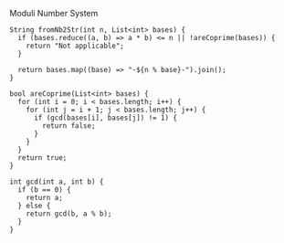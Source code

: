 Moduli Number System

    String fromNb2Str(int n, List<int> bases) {
      if (bases.reduce((a, b) => a * b) <= n || !areCoprime(bases)) {
        return "Not applicable";
      }
    
      return bases.map((base) => "-${n % base}-").join();
    }
    
    bool areCoprime(List<int> bases) {
      for (int i = 0; i < bases.length; i++) {
        for (int j = i + 1; j < bases.length; j++) {
          if (gcd(bases[i], bases[j]) != 1) {
            return false;
          }
        }
      }
      return true;
    }
    
    int gcd(int a, int b) {
      if (b == 0) {
        return a;
      } else {
        return gcd(b, a % b);
      }
    }

